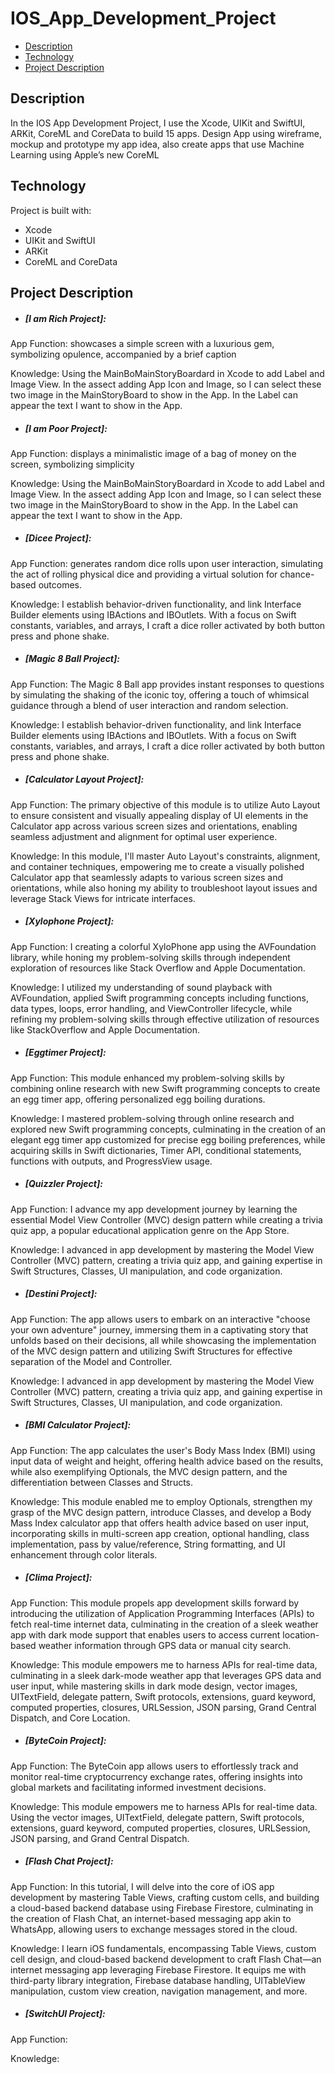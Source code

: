 # IOS_App_Development_Project

- [Description](#Description)
- [Technology](#Technology)
- [Project Description](#Project_Description)

## Description

In the IOS App Development Project, I use the Xcode, UIKit and SwiftUI, ARKit, CoreML and CoreData to build 15 apps. Design App using wireframe, mockup and prototype my app idea, also create apps that use Machine Learning using Apple’s new CoreML

## Technology

Project is built with:

  * Xcode
  * UIKit and SwiftUI
  * ARKit
  * CoreML and CoreData

## Project Description

 * ##### [I am Rich Project]:
App Function:
showcases a simple screen with a luxurious gem, symbolizing opulence, accompanied by a brief caption

Knowledge:
Using the MainBoMainStoryBoardard in Xcode to add Label and Image View. In the assect adding App Icon and Image, so I can select these two image in the MainStoryBoard to show in the App. In the Label can appear the text I want to show in the App.
   
 * ##### [I am Poor Project]:
App Function:
displays a minimalistic image of a bag of money on the screen, symbolizing simplicity

Knowledge:
Using the MainBoMainStoryBoardard in Xcode to add Label and Image View. In the assect adding App Icon and Image, so I can select these two image in the MainStoryBoard to show in the App. In the Label can appear the text I want to show in the App.

 * ##### [Dicee Project]:
App Function:
generates random dice rolls upon user interaction, simulating the act of rolling physical dice and providing a virtual solution for chance-based outcomes.

Knowledge:
I establish behavior-driven functionality, and link Interface Builder elements using IBActions and IBOutlets. With a focus on Swift constants, variables, and arrays, I craft a dice roller activated by both button press and phone shake.
  
 * ##### [Magic 8 Ball Project]:
App Function:
The Magic 8 Ball app provides instant responses to questions by simulating the shaking of the iconic toy, offering a touch of whimsical guidance through a blend of user interaction and random selection.

Knowledge:
I establish behavior-driven functionality, and link Interface Builder elements using IBActions and IBOutlets. With a focus on Swift constants, variables, and arrays, I craft a dice roller activated by both button press and phone shake.

 * ##### [Calculator Layout Project]:
App Function: 
The primary objective of this module is to utilize Auto Layout to ensure consistent and visually appealing display of UI elements in the Calculator app across various screen sizes and orientations, enabling seamless adjustment and alignment for optimal user experience.

Knowledge:
In this module, I'll master Auto Layout's constraints, alignment, and container techniques, empowering me to create a visually polished Calculator app that seamlessly adapts to various screen sizes and orientations, while also honing my ability to troubleshoot layout issues and leverage Stack Views for intricate interfaces.

 * ##### [Xylophone Project]:
App Function:
I creating a colorful XyloPhone app using the AVFoundation library, while honing my problem-solving skills through independent exploration of resources like Stack Overflow and Apple Documentation.

Knowledge:
I utilized my understanding of sound playback with AVFoundation, applied Swift programming concepts including functions, data types, loops, error handling, and ViewController lifecycle, while refining my problem-solving skills through effective utilization of resources like StackOverflow and Apple Documentation.
 
 * ##### [Eggtimer Project]:
App Function:
This module enhanced my problem-solving skills by combining online research with new Swift programming concepts to create an egg timer app, offering personalized egg boiling durations.

Knowledge:
I mastered problem-solving through online research and explored new Swift programming concepts, culminating in the creation of an elegant egg timer app customized for precise egg boiling preferences, while acquiring skills in Swift dictionaries, Timer API, conditional statements, functions with outputs, and ProgressView usage.
   
 * ##### [Quizzler Project]:
App Function:
I advance my app development journey by learning the essential Model View Controller (MVC) design pattern while creating a trivia quiz app, a popular educational application genre on the App Store.

Knowledge:
I advanced in app development by mastering the Model View Controller (MVC) pattern, creating a trivia quiz app, and gaining expertise in Swift Structures, Classes, UI manipulation, and code organization.

 * ##### [Destini Project]:
App Function:
The app allows users to embark on an interactive "choose your own adventure" journey, immersing them in a captivating story that unfolds based on their decisions, all while showcasing the implementation of the MVC design pattern and utilizing Swift Structures for effective separation of the Model and Controller.

Knowledge:
I advanced in app development by mastering the Model View Controller (MVC) pattern, creating a trivia quiz app, and gaining expertise in Swift Structures, Classes, UI manipulation, and code organization.

 * ##### [BMI Calculator Project]:
App Function:
The app calculates the user's Body Mass Index (BMI) using input data of weight and height, offering health advice based on the results, while also exemplifying Optionals, the MVC design pattern, and the differentiation between Classes and Structs.

Knowledge:
This module enabled me to employ Optionals, strengthen my grasp of the MVC design pattern, introduce Classes, and develop a Body Mass Index calculator app that offers health advice based on user input, incorporating skills in multi-screen app creation, optional handling, class implementation, pass by value/reference, String formatting, and UI enhancement through color literals.

 * ##### [Clima Project]:
App Function:
This module propels app development skills forward by introducing the utilization of Application Programming Interfaces (APIs) to fetch real-time internet data, culminating in the creation of a sleek weather app with dark mode support that enables users to access current location-based weather information through GPS data or manual city search.

Knowledge:
This module empowers me to harness APIs for real-time data, culminating in a sleek dark-mode weather app that leverages GPS data and user input, while mastering skills in dark mode design, vector images, UITextField, delegate pattern, Swift protocols, extensions, guard keyword, computed properties, closures, URLSession, JSON parsing, Grand Central Dispatch, and Core Location.

 * ##### [ByteCoin Project]:
App Function:
The ByteCoin app allows users to effortlessly track and monitor real-time cryptocurrency exchange rates, offering insights into global markets and facilitating informed investment decisions.

Knowledge:
This module empowers me to harness APIs for real-time data. Using the vector images, UITextField, delegate pattern, Swift protocols, extensions, guard keyword, computed properties, closures, URLSession, JSON parsing, and Grand Central Dispatch.

 * ##### [Flash Chat Project]:
App Function:
In this tutorial, I will delve into the core of iOS app development by mastering Table Views, crafting custom cells, and building a cloud-based backend database using Firebase Firestore, culminating in the creation of Flash Chat, an internet-based messaging app akin to WhatsApp, allowing users to exchange messages stored in the cloud.

Knowledge:
I learn iOS fundamentals, encompassing Table Views, custom cell design, and cloud-based backend development to craft Flash Chat—an internet messaging app leveraging Firebase Firestore. It equips me with third-party library integration, Firebase database handling, UITableView manipulation, custom view creation, navigation management, and more.

 * ##### [SwitchUI Project]:
App Function:

Knowledge:
